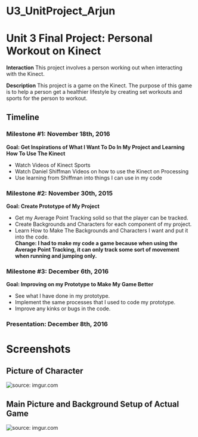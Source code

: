 # U3_UnitProject_Arjun

<h1>Unit 3 Final Project: Personal Workout on Kinect</h1>

<strong>Interaction</strong>
This project involves a person working out when interacting with the Kinect. 

<strong>Description</strong>
This project is a game on the Kinect. The purpose of this game is to help a person get a healthier lifestyle by creating set workouts and sports for the person to workout. 

<h2>Timeline</h2>

<div>
   <h3>Milestone #1: November 18th, 2016</h3>
   <strong>Goal: Get Inspirations of What I Want To Do In My Project and Learning How To Use The Kinect</strong>
   <ul>
      <li>Watch Videos of Kinect Sports</li>
      <li>Watch Daniel Shiffman Videos on how to use the Kinect on Processing</li>
      <li>Use learning from Shiffman into things I can use in my code</li>
   </ul>
</div> 

<p>
  <h3>Milestone #2: November 30th, 2015</h3>
  <strong>Goal: Create Prototype of My Project</strong>
  <ul>
     <li>Get my Average Point Tracking solid so that the player can be tracked.</li>
     <li>Create Backgrounds and Characters for each component of my project.</li>
     <li>Learn How to Make The Backgrounds and Characters I want and put it into the code.</li>
     <strong>Change: I had to make my code a game because when using the Average Point Tracking, it can only track some sort of movement                      when running and jumping only.</strong>
  </ul>
</p> 

<div>
<h3>Milestone #3: December 6th, 2016</h3>
  <strong>Goal: Improving on my Prototype to Make My Game Better</strong>
  <ul>
     <li>See what I have done in my prototype.</li>
     <li>Implement the same processes that I used to code my prototype.</li>
     <li>Improve any kinks or bugs in the code.</li>
  </ul>
</div>

<div>
  <h3><strong>Presentation:</strong> December 8th, 2016</h3>
</div>

<h1>Screenshots</h1>
<h2>Picture of Character</h2>
<img src="http://imgur.com/a/DfLR1" title="source: imgur.com" /></a>
<h2>Main Picture and Background Setup of Actual Game</h2>
<img src="http://imgur.com/a/CVAIR" title="source: imgur.com" /></a>

